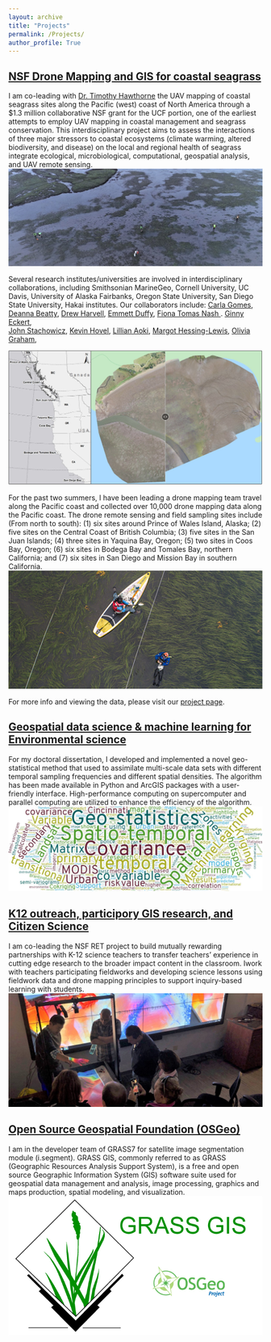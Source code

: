 ```yaml
---
layout: archive
title: "Projects"
permalink: /Projects/
author_profile: True
---
```


## [NSF Drone Mapping and GIS for coastal seagrass](https://www.citizensciencegis.org/nsfsmithsoniandrones)
I am co-leading with [Dr. Timothy Hawthorne](https://sciences.ucf.edu/sociology/person/timothy-hawthorne/) the UAV mapping of coastal seagrass sites along the Pacific (west) coast of North America through a $1.3 million collaborative NSF grant for the UCF portion, one of the earliest attempts to employ UAV mapping in coastal management and seagrass conservation. This interdisciplinary project aims to assess the interactions of three major stressors to coastal ecosystems (climate warming, altered biodiversity, and disease) on the local and regional health of seagrass integrate ecological, microbiological, computational, geospatial analysis, and UAV remote sensing. 
<img src="/images/OR_eelgrass.jpg">

 Several research institutes/universities are involved in interdisciplinary collaborations, including Smithsonian MarineGeo, Cornell University, UC Davis, University of Alaska Fairbanks, Oregon State University, San Diego State University, Hakai institutes. Our collaborators include: 
 [Carla Gomes](https://www.cs.cornell.edu/gomes/),
 [Deanna Beatty](https://deannabeatty.github.io/), 
 [Drew Harvell](http://www.eeb.cornell.edu/harvell/),
 [Emmett Duffy](https://marinegeo.si.edu/emmett-duffy), 
 [Fiona Tomas Nash ](https://fw.oregonstate.edu/users/fiona-tomas-nash).
 [Ginny Eckert](https://alaskaseagrant.org/about/directory/ginny-eckert/),  
 [John Stachowicz](https://stachlab.wordpress.com/),
 [Kevin Hovel](http://sci.sdsu.edu/hovel/), 
 [Lillian Aoki](https://lillianaoki.weebly.com/), 
 [Margot Hessing-Lewis](https://www.hakai.org/), 
 [Olivia Graham](https://twitter.com/o_jgraham), 
 
 <img src="/images/Drones_locations.jpg">

For the past two summers, I have been leading a drone mapping team travel along the Pacific coast and collected over 10,000 drone mapping data along the Pacific coast. The drone remote sensing and field sampling sites include (From north to south): (1) six sites around Prince of Wales Island, Alaska; (2) five sites on the Central Coast of British Columbia; (3) five sites in the San Juan Islands; (4) three sites in Yaquina Bay, Oregon; (5) two sites in Coos Bay, Oregon; (6) six sites in Bodega Bay and Tomales Bay, northern California; and (7) six sites in San Diego and Mission Bay in southern California.
<img src="/images/AK_Fieldwork.png">

For more info and viewing the data, please visit our [project page](https://www.citizensciencegis.org/nsfsmithsoniandrones).



## [Geospatial data science & machine learning for Environmental science](https://github.com/gis-yang/Crime-prediction)

For my doctoral dissertation, I developed and implemented a novel geo-statistical method that used to assimilate multi-scale data sets with different temporal sampling frequencies and different spatial densities. The algorithm has been made available in Python and ArcGIS packages with a user-friendly interface. High-performance computing on supercomputer and parallel computing are utilized to enhance the efficiency of the algorithm.
<img src="/images/CK_cloud.jpg">
 

## [K12 outreach, participory GIS research, and Citizen Science](http://www.citizensciencegis.org/new-teacher-funding-for-drones-gis-and-fieldwork-from-our-nsf-grant/?preview_id=4979&preview_nonce=b4d097d0f3&preview=true&_thumbnail_id=4982)
I am co-leading the NSF RET project to build mutually rewarding partnerships with K-12 science teachers to transfer teachers’ experience in cutting edge research to the broader impact content in the classroom. Iwork with teachers participating fieldworks and developing science lessons using fieldwork data and drone mapping principles to support inquiry-based learning with students.
<img src="/images/sandbox.jpg">

## [Open Source Geospatial Foundation (OSGeo)](https://grass.osgeo.org/)
I am in the developer team of GRASS7 for satellite image segmentation module (i.segment). GRASS GIS, commonly referred to as GRASS (Geographic Resources Analysis Support System), is a free and open source Geographic Information System (GIS) software suite used for geospatial data management and analysis, image processing, graphics and maps production, spatial modeling, and visualization.
<img src="/images/grass-gis.png">


